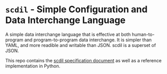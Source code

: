 # `scdil` - Simple Configuration and Data Interchange Language

A simple data interchange language that is effective at both human-to-program and program-to-program data interchange.
It is simpler than YAML, and more readible and writable than JSON. scdil is a superset of JSON.

This repo contains the [scdil specification document](spec.md) as well as a reference implementation in Python.
